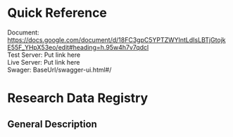 # Quick Reference
Document: https://docs.google.com/document/d/18FC3gpC5YPTZWYlntLdIsLBTjGtojkE55F_YHpX53eo/edit#heading=h.95w4h7v7qdcl  
Test Server: Put link here  
Live Server: Put link here  
Swager: BaseUrl/swagger-ui.html#/  

# Research Data Registry  

## General Description  
